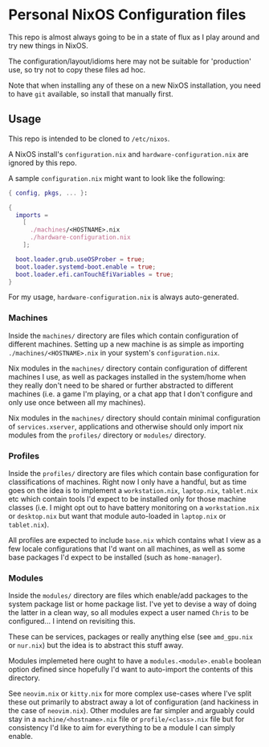 # Personal NixOS Configuration files

This repo is almost always going to be in a state of flux as I play around and try new things in NixOS.

The configuration/layout/idioms here may not be suitable for 'production' use, so try not to copy these files ad hoc.

Note that when installing any of these on a new NixOS installation, you need to have `git` available, so install that manually first.

## Usage
This repo is intended to be cloned to `/etc/nixos`.

A NixOS install's `configuration.nix` and `hardware-configuration.nix` are ignored by this repo.

A sample `configuration.nix` might want to look like the following:

```nix
{ config, pkgs, ... }:

{
  imports =
    [ 
      ./machines/<HOSTNAME>.nix
      ./hardware-configuration.nix
    ];

  boot.loader.grub.useOSProber = true;
  boot.loader.systemd-boot.enable = true;
  boot.loader.efi.canTouchEfiVariables = true;
}
```

For my usage, `hardware-configuration.nix` is always auto-generated.

### Machines

Inside the `machines/` directory are files which contain configuration of different machines. Setting up a new machine is as simple as importing `./machines/<HOSTNAME>.nix` in your system's `configuration.nix`.

Nix modules in the `machines/` directory contain configuration of different machines I use, as well as packages installed in the system/home when they really don't need to be shared or further abstracted to different machines (i.e. a game I'm playing, or a chat app that I don't configure and only use once between all my machines).

Nix modules in the `machines/` directory should contain minimal configuration of `services.xserver`, applications and otherwise should only import nix modules from the `profiles/` directory or `modules/` directory.

### Profiles

Inside the `profiles/` directory are files which contain base configuration for classifications of machines. Right now I only have a handful, but as time goes on the idea is to implement a `workstation.nix`, `laptop.nix`, `tablet.nix` etc which contain tools I'd expect to be installed only for those machine classes (i.e. I might opt out to have battery monitoring on a `workstation.nix` or `desktop.nix` but want that module auto-loaded in `laptop.nix` or `tablet.nix`).

All profiles are expected to include `base.nix` which contains what I view as a few locale configurations that I'd want on all machines, as well as some base packages I'd expect to be installed (such as `home-manager`).

### Modules

Inside the `modules/` directory are files which enable/add packages to the system package list or home package list. I've yet to devise a way of doing the latter in a clean way, so all modules expect a user named `Chris` to be configured... I intend on revisiting this.

These can be services, packages or really anything else (see `amd_gpu.nix` or `nur.nix`) but the idea is to abstract this stuff away.

Modules implemeted here ought to have a `modules.<module>.enable` boolean option defined since hopefully I'd want to auto-import the contents of this directory.

See `neovim.nix` or `kitty.nix` for more complex use-cases where I've split these out primarily to abstract away a lot of configuration (and hackiness in the case of `neovim.nix`). Other modules are far simpler and arguably could stay in a `machine/<hostname>.nix` file or `profile/<class>.nix` file but for consistency I'd like to aim for everything to be a module I can simply enable.
